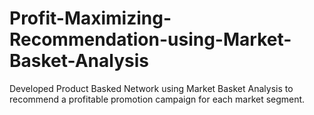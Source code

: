 # Profit-Maximizing-Recommendation-using-Market-Basket-Analysis
Developed Product Basked Network using Market Basket Analysis to recommend a profitable promotion campaign for each market segment. 
